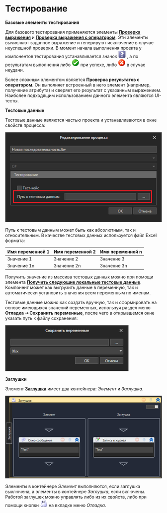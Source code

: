 # Тестирование

**Базовые элементы тестирования**

Для базового тестирования применяются элементы [**Проверка выражения**](https://docs.primo-rpa.ru/primo-rpa/g_elements/osnovnye-elementy/testing/verifyexpression) и [**Проверка выражения с оператором**](https://docs.primo-rpa.ru/primo-rpa/g_elements/osnovnye-elementy/testing/verifyexpressionwithoperator). Эти элементы вычисляют заданное выражение и генерируют исключение в случае неуспешной проверки. В момент начала выполнения проекта у компонентов тестирования устанавливается значок <img src="../../../.gitbook/assets/TestNone.png" alt="" data-size="line"> , а по результатам выполнения либо <img src="../../../.gitbook/assets/TestSuccess.png" alt="" data-size="line"> при успехе, либо <img src="../../../.gitbook/assets/TestFail.png" alt="" data-size="line"> в случае неудачи.

Более сложным элементом является **Проверка результатов с оператором**. Он выполняет встроенный в него элемент (например, получение атрибута) и сверяет его результат с указанным выражением. Наиболее подходящим использованием данного элемента являются UI-тесты.

**Тестовые данные**

Тестовые данные являются частью проекта и устанавливаются в окне свойств процесса:

![](<../../../.gitbook/assets/image (971).png>)

Путь к тестовым данным может быть как абсолютным, так и относительным. В качестве тестовых данных используется файл Excel формата:

| Имя переменной 1 | Имя переменной 2 | Имя переменной n |
| ---------------- | ---------------- | ---------------- |
| Значение 1       | Значение 2       | Значение 3       |
| Значение 1n      | Значение 2n      | Значение 3n      |

Получить значение из массива тестовых данных можно при помощи элемента [**Получить следующие локальные тестовые данные**](https://docs.primo-rpa.ru/primo-rpa/g_elements/osnovnye-elementy/testing/getnextlocaltestdata). Компонент может как выгрузить данные в переменную, так и автоматически установить значения всем переменным по именам.

Тестовые данные можно как создать вручную, так и сформировать на основе имеющихся значений переменных, используя раздел меню **Отладка ➝ Сохранить переменные**, после чего в открывшемся окне указать путь к файлу сохранения:

![](<../../../.gitbook/assets/image (860).png>)


**Заглушки**

Элемент [**Заглушка**](https://docs.primo-rpa.ru/primo-rpa/g_elements/osnovnye-elementy/testing/mock) имеет два контейнера: *Элемент* и *Заглушка*.

![](<../../../.gitbook/assets/image (747).png>)

Элементы в контейнере *Элемент* выполняются, если заглушка выключена, а элементы в контейнере *Заглушка*, если включены. Работой заглушек можно управлять либо из их свойств, либо при помощи кнопки <img src="../../../.gitbook/assets/WFMock.png" alt="" data-size="line"> на вкладке меню *Отладка*.

